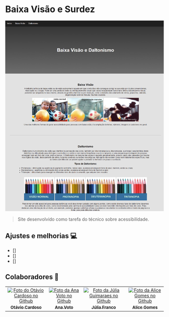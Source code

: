 # Baixa Visão e Surdez

<img src="./images/site.png" alt="Print da página">

<br>

> Site desenvolvido como tarefa do técnico sobre acessibilidade. 

## Ajustes e melhorias 💻

- [] 
- [] 
- [] 

## Colaboradores 🤝

<table>
  <tr>
    <td align="center">
      <a href="https://github.com/ma1on3se">
        <img src="https://avatars.githubusercontent.com/u/81239817?v=4" width="125px;" alt="Foto do Otávio Cardoso no Github"/><br>
        <sub>
          <b style="font-size: 13px;">Otávio Cardoso</b>
        </sub>
      </a>
    </td>
    <td align="center">
      <a href="https://github.com/anacarolinavoto">
        <img src="https://avatars.githubusercontent.com/u/92889219?v=4" width="125px;" alt="Foto da Ana Voto no Github"/><br>
        <sub>
          <b style="font-size: 13px;">Ana Voto</b>
        </sub>
      </a>
    </td>
    <td align="center">
      <a href="https://github.com/juliaguima">
        <img src="https://avatars.githubusercontent.com/u/92822185?v=4" width="125px;" alt="Foto da Júlia Guimaraes no Github"/><br>
        <sub>
          <b style="font-size: 13px;">Júlia Franco</b>
        </sub>
      </a>
    </td>
    <td align="center">
      <a href="https://github.com/licinha-23">
        <img src="https://avatars.githubusercontent.com/u/92817220?v=4" width="125px;" alt="Foto da Alice Gomes no Github"/><br>
        <sub>
          <b style="font-size: 13px;">Alice Gomes</b>
        </sub>
      </a>
    </td>